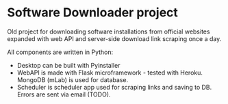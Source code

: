 # Software Downloader project

Old project for downloading software installations from official websites expanded with web API and server-side download link scraping once a day. 

All components are written in Python:

- Desktop can be built with Pyinstaller
- WebAPI is made with Flask microframework - tested with Heroku. MongoDB (mLab) is used for database.
- Scheduler is scheduler app used for scraping links and saving to DB. Errors are sent via email (TODO).



